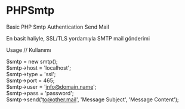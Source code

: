 # PHPSmtp
Basic PHP Smtp Authentication Send Mail

En basit haliyle, SSL/TLS yordamıyla SMTP mail gönderimi

Usage // Kullanımı

$smtp = new smtp();<br>
$smtp->host = 'localhost';<br>
$smtp->type = 'ssl';<br>
$smtp->port = 465;<br>
$smtp->user = 'info@domain.name';<br>
$smtp->pass = 'password';<br>
$smtp->send('to@other.mail', 'Message Subject', 'Message Content');<br>
